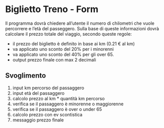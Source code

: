 Biglietto Treno - Form
===
Il programma dovrà chiedere all’utente il numero di chilometri che vuole percorrere e l’età del passeggero.
Sulla base di queste informazioni dovrà calcolare il prezzo totale del viaggio, secondo queste regole: 
- il prezzo del biglietto è definito in base ai km (0.21 € al km)
- va applicato uno sconto del 20% per i minorenni
- va applicato uno sconto del 40% per gli over 65.
- output prezzo finale con max 2 decimali

## Svoglimento
1. input km percorso del passaggero
2. input età del passaggero
3. calcolo prezzo al km * quantità km percorso
4. verifica se il passaggero è minorenne o maggiorenne
5. verifica se il passaggero è over o under 65
6. calcolo prezzo con ev scontistica
7. messaggio prezzo finale